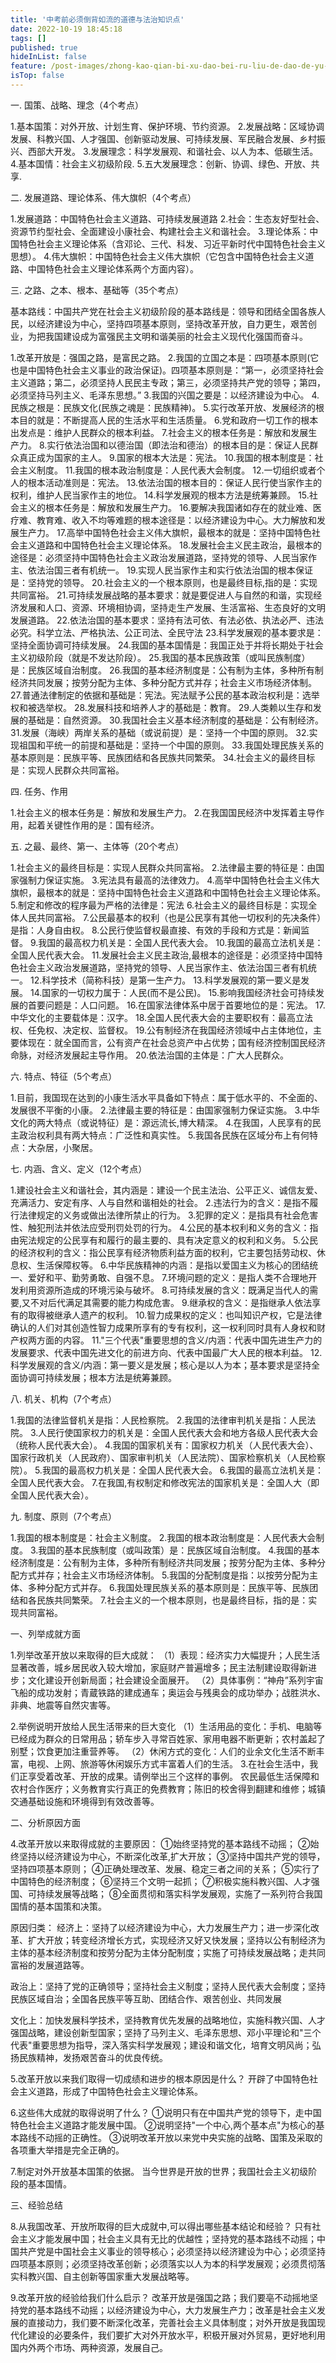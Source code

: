 ```yaml
---
title: '中考前必须倒背如流的道德与法治知识点'
date: 2022-10-19 18:45:18
tags: []
published: true
hideInList: false
feature: /post-images/zhong-kao-qian-bi-xu-dao-bei-ru-liu-de-dao-de-yu-fa-zhi-zhi-shi-dian.jpg
isTop: false
---
```

一. 国策、战略、理念（4个考点）

1.基本国策：对外开放、计划生育、保护环境、节约资源。
2.发展战略：区域协调发展、科教兴国、人才强国、创新驱动发展、可持续发展、军民融合发展、乡村振兴、西部大开发。
3.发展理念：科学发展观、和谐社会、以人为本、低碳生活。
4.基本国情：社会主义初级阶段.
5.五大发展理念：创新、协调、绿色、开放、共享.

二. 发展道路、理论体系、伟大旗帜（4个考点）

1.发展道路：中国特色社会主义道路、可持续发展道路
2.社会：生态友好型社会、资源节约型社会、全面建设小康社会、构建社会主义和谐社会。
3.理论体系：中国特色社会主义理论体系（含邓论、三代、科发、习近平新时代中国特色社会主义思想）。
4.伟大旗帜：中国特色社会主义伟大旗帜（它包含中国特色社会主义道路、中国特色社会主义理论体系两个方面内容）。

三. 之路、之本、根本、基础等（35个考点）

基本路线：中国共产党在社会主义初级阶段的基本路线是：领导和团结全国各族人民，以经济建设为中心，坚持四项基本原则，坚持改革开放，自力更生，艰苦创业，为把我国建设成为富强民主文明和谐美丽的社会主义现代化强国而奋斗。

1.改革开放是：强国之路，是富民之路。
2.我国的立国之本是：四项基本原则(它也是中国特色社会主义事业的政治保证)。四项基本原则是：“第一，必须坚持社会主义道路；第二，必须坚持人民民主专政；第三，必须坚持共产党的领导；第四，必须坚持马列主义、毛泽东思想。”
3.我国的兴国之要是：以经济建设为中心。
4.民族之根是：民族文化(民族之魂是：民族精神)。
5.实行改革开放、发展经济的根本目的就是：不断提高人民的生活水平和生活质量。
6.党和政府一切工作的根本出发点是：维护人民群众的根本利益。
7.社会主义的根本任务是：解放和发展生产力。
8.实行依法治国和以德治国（即法治和德治）的根本目的是：保证人民群众真正成为国家的主人。
9.国家的根本大法是：宪法。
10.我国的根本制度是：社会主义制度。
11.我国的根本政治制度是：人民代表大会制度。
12.一切组织或者个人的根本活动准则是：宪法。
13.依法治国的根本目的：保证人民行使当家作主的权利，维护人民当家作主的地位。
14.科学发展观的根本方法是统筹兼顾。
15.社会主义的根本任务是：解放和发展生产力。
16.要解决我国诸如存在的就业难、医疗难、教育难、收入不均等难题的根本途径是：以经济建设为中心。大力解放和发展生产力。
17.高举中国特色社会主义伟大旗帜，最根本的就是：坚持中国特色社会主义道路和中国特色社会主义理论体系。
18.发展社会主义民主政治，最根本的途径是：必须坚持中国特色社会主义政治发展道路，坚持党的领导、人民当家作主、依法治国三者有机统一。
19.实现人民当家作主和实行依法治国的根本保证是：坚持党的领导。
20.社会主义的一个根本原则，也是最终目标,指的是：实现共同富裕。
21.可持续发展战略的基本要求：就是要促进人与自然的和谐，实现经济发展和人口、资源、环境相协调，坚持走生产发展、生活富裕、生态良好的文明发展道路。
22.依法治国的基本要求：坚持有法可依、有法必依、执法必严、违法必究。科学立法、严格执法、公正司法、全民守法
23.科学发展观的基本要求是：坚持全面协调可持续发展。
24.我国的基本国情是：我国正处于并将长期处于社会主义初级阶段（就是不发达阶段）。
25.我国的基本民族政策（或叫民族制度）是：民族区域自治制度。
26.我国的基本经济制度是：公有制为主体，多种所有制经济共同发展；按劳分配为主体、多种分配方式并存；社会主义市场经济体制。
27.普通法律制定的依据和基础是：宪法。宪法赋予公民的基本政治权利是：选举权和被选举权。
28.发展科技和培养人才的基础是：教育。
29.人类赖以生存和发展的基础是：自然资源。
30.我国社会主义基本经济制度的基础是：公有制经济。
31.发展（海峡）两岸关系的基础（或说前提）是：坚持一个中国的原则。
32.实现祖国和平统一的前提和基础是：坚持一个中国的原则。
33.我国处理民族关系的基本原则是：民族平等、民族团结和各民族共同繁荣。
34.社会主义的最终目标是：实现人民群众共同富裕。

四. 任务、作用

1.社会主义的根本任务是：解放和发展生产力。
2.在我国国民经济中发挥着主导作用，起着关键性作用的是：国有经济。

五. 之最、最终、第一、主体等（20个考点）

1.社会主义的最终目标是：实现人民群众共同富裕。
2.法律最主要的特征是：由国家强制力保证实施。
3.宪法具有最高的法律效力。
4.高举中国特色社会主义伟大旗帜，最根本的就是：坚持中国特色社会主义道路和中国特色社会主义理论体系。
5.制定和修改的程序最为严格的法律是：宪法
6.社会主义的最终目标是：实现全体人民共同富裕。
7.公民最基本的权利（也是公民享有其他一切权利的先决条件）是指：人身自由权。
8.公民行使监督权最直接、有效的手段和方式是：新闻监督。
9.我国的最高权力机关是：全国人民代表大会。
10.我国的最高立法机关是：全国人民代表大会。
11.发展社会主义民主政治,最根本的途径是：必须坚持中国特色社会主义政治发展道路，坚持党的领导、人民当家作主、依法治国三者有机统一。
12.科学技术（简称科技）是第一生产力。
13.科学发展观的第一要义是发展。
14.国家的一切权力属于：人民(而不是公民)。
15.影响我国经济社会可持续发展的首要问题是：人口问题。
16.在国家法律体系中居于首要地位的是：宪法。
17.中华文化的主要载体是：汉字。
18.全国人民代表大会的主要职权有：最高立法权、任免权、决定权、监督权。
19.公有制经济在我国经济领域中占主体地位，主要体现在：就全国而言，公有资产在社会总资产中占优势；国有经济控制国民经济命脉，对经济发展起主导作用。
20.依法治国的主体是：广大人民群众。

六. 特点、特征（5个考点）

1.目前，我国现在达到的小康生活水平具备如下特点：属于低水平的、不全面的、发展很不平衡的小康。
2.法律最主要的特征是：由国家强制力保证实施。
3.中华文化的两大特点（或说特征）是：源远流长,博大精深。
4.在我国，人民享有的民主政治权利具有两大特点：广泛性和真实性。
5.我国各民族在区域分布上有何特点：大杂居，小聚居。

七. 内涵、含义、定义（12个考点）

1.建设社会主义和谐社会，其内涵是：建设一个民主法治、公平正义、诚信友爱、充满活力、安定有序、人与自然和谐相处的社会。
2.违法行为的含义：是指不履行法律规定的义务或做出法律所禁止的行为。
3.犯罪的定义：是指具有社会危害性、触犯刑法并依法应受刑罚处罚的行为。
4.公民的基本权利和义务的含义：指由宪法规定的公民享有和履行的最主要的、具有决定意义的权利和义务。
5.公民的经济权利的含义：指公民享有经济物质利益方面的权利，它主要包括劳动权、休息权、生活保障权等。
6.中华民族精神的内涵：是指以爱国主义为核心的团结统一、爱好和平、勤劳勇敢、自强不息。
7.环境问题的定义：是指人类不合理地开发利用资源所造成的环境污染与破坏。
8.可持续发展的含义：既满足当代人的需要,又不对后代满足其需要的能力构成危害。
9.继承权的含义：是指继承人依法享有的取得被继承人遗产的权利。
10.智力成果权的定义：也叫知识产权，它是法律确认的人们对其创造性智力成果所享有的专有权利，这一权利同时具有人身权和财产权两方面的内容。
11."三个代表"重要思想的含义/内涵：代表中国先进生产力的发展要求、代表中国先进文化的前进方向、代表中国最广大人民的根本利益。
12.科学发展观的含义/内涵：第一要义是发展；核心是以人为本；基本要求是坚持全面协调可持续发展；根本方法是统筹兼顾。

八. 机关、机构（7个考点）

1.我国的法律监督机关是指：人民检察院。
2.我国的法律审判机关是指：人民法院。
3.人民行使国家权力的机关是：全国人民代表大会和地方各级人民代表大会（统称人民代表大会）。
4.我国的国家机关有：国家权力机关（人民代表大会）、国家行政机关（人民政府）、国家审判机关（人民法院）、国家检察机关（人民检察院）。
5.我国的最高权力机关是：全国人民代表大会。
6.我国的最高立法机关是：全国人民代表大会。
7.在我国,有权制定和修改宪法的国家机关是：全国人大（即全国人民代表大会）。

九. 制度、原则（7个考点）

1.我国的根本制度是：社会主义制度。
2.我国的根本政治制度是：人民代表大会制度。
3.我国的基本民族制度（或叫政策）是：民族区域自治制度。
4.我国的基本经济制度是：公有制为主体，多种所有制经济共同发展；按劳分配为主体、多种分配方式并存；社会主义市场经济体制。
5.我国的分配制度是指：以按劳分配为主体、多种分配方式并存。
6.我国处理民族关系的基本原则是：民族平等、民族团结和各民族共同繁荣。
7.社会主义的一个根本原则，也是最终目标，指的是：实现共同富裕。

一、列举成就方面

1.列举改革开放以来取得的巨大成就：
（1）表现：经济实力大幅提升；人民生活显著改善，城乡居民收入较大增加，家庭财产普遍增多；民主法制建设取得新进步；文化建设开创新局面；社会建设全面展开。
（2）具体事例：“神舟”系列宇宙飞船的成功发射；青蔵铁路的建成通车；奥运会与残奥会的成功举办；战胜洪水、非典、地震等自然灾害等。

2.举例说明开放给人民生活带来的巨大变化
（1）生活用品的变化：手机、电脑等已经成为群众的日常用品；轿车步入寻常百姓家、家用电器不断更新；农村盖起了别墅；饮食更加注重营养等。
（2）休闲方式的变化：人们的业余文化生活不断丰富，电视、上网、旅游等休闲娱乐方式丰富着人们的生活。
3.在社会生活中，我们正享受着改革、开放的成果。请例举出三个这样的事例。
农民最低生活保障和农村合作医疗；义务教育实行真正的免费教育；陈旧的校舍得到翻建和维修；城镇交通基础设施和环境得到有效改善等。

二、分析原因方面

4.改革开放以来取得成就的主要原因：
①始终坚持党的基本路线不动摇；
②始终坚持以经济建设为中心，不断深化改革,扩大开放；
③坚持中国共产党的领导，坚持四项基本原则；
④正确处理改革、发展、稳定三者之间的关系；
⑤实行了中国特色的经济制度；
⑥坚持三个文明一起抓；
⑦积极实施科教兴国、人才强国、可持续发展等战略；
⑧全面贯彻和落实科学发展观，实施了一系列符合我国国情的基本国策和决策。

原因归类：
经济上：坚持了以经济建设为中心，大力发展生产力；进一步深化改革、扩大开放；转变经济增长方式，实现经济又好又快发展；坚持以公有制经济为主体的基本经济制度和按劳分配为主体分配制度；实施了可持续发展战略；走共同富裕的发展道路等。

政治上：坚持了党的正确领导；坚持社会主义制度；坚持人民代表大会制度；坚持民族区域自治；全国各民族平等互助、团结合作、艰苦创业、共同发展

文化上：加快发展科学技术，坚持教育优先发展的战略地位，实施科教兴国、人才强国战略，建设创新型国家；坚持了马列主义、毛泽东思想、邓小平理论和"三个代表"重要思想为指导，深入落实科学发展观；建设和谐文化，培育文明风尚；弘扬民族精神，发扬艰苦奋斗的优良传统。

5.改革开放以来我们取得一切成绩和进步的根本原因是什么？
开辟了中国特色社会主义道路，形成了中国特色社会主义理论体系。

6.这些伟大成就的取得说明了什么？
①说明只有在中国共产党的领导下，走中国特色社会主义道路才能发展中国。
②说明坚持"一个中心,两个基本点"为核心的基本路线不动摇的正确性。
③说明改革开放以来党中央实施的战略、国策及采取的各项重大举措是完全正确的。

7.制定对外开放基本国策的依据。
当今世界是开放的世界；我国社会主义初级阶段的基本国情。

三、经验总结

8.从我国改革、开放所取得的巨大成就中,可以得出哪些基本结论和经验？
只有社会主义才能发展中国；社会主义具有无比的优越性；坚持党的基本路线不动摇；中国共产党是中国社会主义事业的领导核心；必须坚持以经济建设为中心；必须坚持四项基本原则；必须坚持改革创新；必须落实以人为本的科学发展观；必须贯彻落实科教兴国、自主创新等国家重大发展战略等。

9.改革开放的经验给我们什么启示？
改革开放是强国之路；我们要亳不动摇地坚持党的基本路线不动摇；以经济建设为中心，大力发展生产力；改革是社会主义发展的直接动力，我们要不断深化改革，完善社会主义具体制度；对外开放是我国现代化建设的必要条件，我们要扩大对外开放水平，积极开展对外贸易，更好地利用国内外两个市场、两种资源，发展自己。


